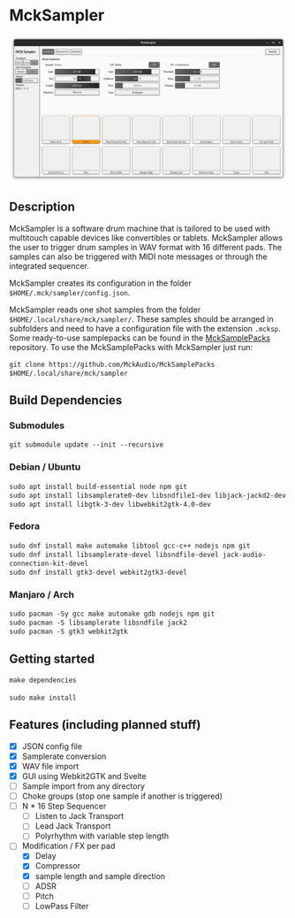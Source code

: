 # MckSampler

![MckSampler Screenshot](screenshot.png)

## Description

MckSampler is a software drum machine that is tailored to be used with multitouch capable devices like convertibles or tablets. 
MckSampler allows the user to trigger drum samples in WAV format with 16 different pads. 
The samples can also be triggered with MIDI note messages or through the integrated sequencer.

MckSampler creates its configuration in the folder ```$HOME/.mck/sampler/config.json```.

MckSampler reads one shot samples from the folder ```$HOME/.local/share/mck/sampler/```. These samples should be arranged in subfolders and need to have a configuration file with the extension  ```.mcksp```. Some ready-to-use samplepacks can be found in the [MckSamplePacks](https://github.com/MckAudio/MckSamplePacks) repository. To use the MckSamplePacks with MckSampler just run:
```
git clone https://github.com/MckAudio/MckSamplePacks $HOME/.local/share/mck/sampler
```

## Build Dependencies

### Submodules
```
git submodule update --init --recursive
```

### Debian / Ubuntu
```
sudo apt install build-essential node npm git
sudo apt install libsamplerate0-dev libsndfile1-dev libjack-jackd2-dev
sudo apt install libgtk-3-dev libwebkit2gtk-4.0-dev
```

### Fedora
```
sudo dnf install make automake libtool gcc-c++ nodejs npm git
sudo dnf install libsamplerate-devel libsndfile-devel jack-audio-connection-kit-devel
sudo dnf install gtk3-devel webkit2gtk3-devel
```

### Manjaro / Arch
```
sudo pacman -Sy gcc make automake gdb nodejs npm git
sudo pacman -S libsamplerate libsndfile jack2
sudo pacman -S gtk3 webkit2gtk
```

## Getting started

```
make dependencies

sudo make install
```

## Features (including planned stuff)

- [x] JSON config file
- [x] Samplerate conversion
- [x] WAV file import
- [x] GUI using Webkit2GTK and Svelte
- [ ] Sample import from any directory
- [ ] Choke groups (stop one sample if another is triggered)
- [ ] N * 16 Step Sequencer
  - [ ] Listen to Jack Transport
  - [ ] Lead Jack Transport
  - [ ] Polyrhythm with variable step length 
- [ ] Modification / FX per pad
  - [x] Delay
  - [x] Compressor
  - [x] sample length and sample direction
  - [ ] ADSR
  - [ ] Pitch
  - [ ] LowPass Filter
